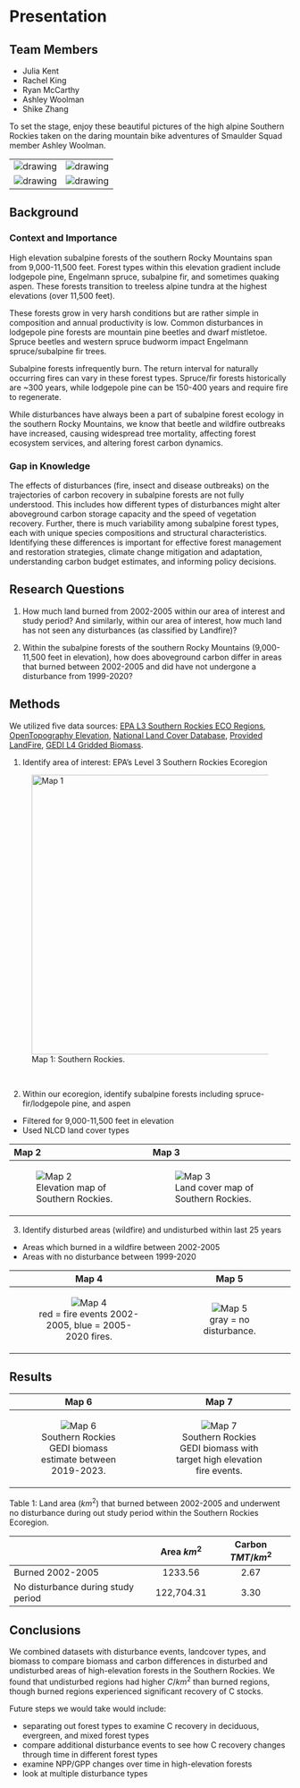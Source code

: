 # Presentation

## Team Members

 * Julia Kent
 * Rachel King
 * Ryan McCarthy
 * Ashley Woolman
 * Shike Zhang

To set the stage, enjoy these beautiful pictures of the high alpine Southern Rockies taken on the daring mountain bike adventures of Smaulder Squad member Ashley Woolman.

|||
|:-:|:-:|
|<img src="https://raw.githubusercontent.com/CU-ESIIL/FCC24_Group_5/main/docs/project-documentation/IMG_0138.jpg" alt="drawing"/>|<img src="https://raw.githubusercontent.com/CU-ESIIL/FCC24_Group_5/main/docs/project-documentation/IMG_5256.jpg" alt="drawing"/>|
|<img src="https://raw.githubusercontent.com/CU-ESIIL/FCC24_Group_5/main/docs/project-documentation/IMG_5108.jpg" alt="drawing"/>|<img src="https://raw.githubusercontent.com/CU-ESIIL/FCC24_Group_5/main/docs/project-documentation/IMG_9651.JPG" alt="drawing"/>|

## Background
### Context and Importance

High elevation subalpine forests of the southern Rocky Mountains span from 9,000-11,500 feet. Forest types within this elevation gradient include lodgepole pine, Engelmann spruce, subalpine fir, and sometimes quaking aspen. These forests transition to treeless alpine tundra at the highest elevations (over 11,500 feet). 

These forests grow in very harsh conditions but are rather simple in composition and annual productivity is low. 
Common disturbances in lodgepole pine forests are mountain pine beetles and dwarf mistletoe. Spruce beetles and western spruce budworm impact Engelmann spruce/subalpine fir trees. 

Subalpine forests infrequently burn. The return interval for naturally occurring fires can vary in these forest types. Spruce/fir forests historically are ~300 years, while lodgepole pine can be 150-400 years and require fire to regenerate. 

While disturbances have always been a part of subalpine forest ecology in the southern Rocky Mountains, we know that beetle and wildfire outbreaks have increased, causing widespread tree mortality, affecting forest ecosystem services, and altering forest carbon dynamics. 

### Gap in Knowledge

The effects of disturbances (fire, insect and disease outbreaks) on the trajectories of carbon recovery in subalpine forests are not fully understood. This includes how different types of disturbances might alter aboveground carbon storage capacity and the speed of vegetation recovery. Further, there is much variability among subalpine forest types, each with unique species compositions and structural characteristics. Identifying these differences is important for effective forest management and restoration strategies, climate change mitigation and adaptation, understanding carbon budget estimates, and informing policy decisions. 


## Research Questions

1. How much land burned from 2002-2005 within our area of interest and study period? And similarly, within our area of interest, how much land has not seen any disturbances (as classified by Landfire)?

2. Within the subalpine forests of the southern Rocky Mountains (9,000-11,500 feet in elevation), how does aboveground carbon differ in areas that burned between 2002-2005 and did have not undergone a disturbance from 1999-2020?


## Methods 

We utilized five data sources: [EPA L3 Southern Rockies ECO Regions](), [OpenTopography Elevation](https://github.com/jhollist/elevatr), [National Land Cover Database](), [Provided LandFire](), [GEDI L4 Gridded Biomass]().

1. Identify area of interest: EPA’s Level 3 Southern Rockies Ecoregion

<figure>
  <img src="https://raw.githubusercontent.com/CU-ESIIL/FCC24_Group_5/main/docs/project-documentation/method_image1.png" alt="Map 1" width="500">
  <figcaption>Map 1: Southern Rockies.</figcaption>
</figure>
</br>

2. Within our ecoregion, identify subalpine forests including spruce-fir/lodgepole pine, and aspen
  * Filtered for 9,000-11,500 feet in elevation
  * Used NLCD land cover types

| Map 2 | Map 3|
|:---|:---|
|<figure><img src="https://raw.githubusercontent.com/CU-ESIIL/FCC24_Group_5/main/docs/project-documentation/method_image2.png" alt="Map 2"><figcaption>Elevation map of Southern Rockies.</figcaption></figure>|<figure><img src="https://raw.githubusercontent.com/CU-ESIIL/FCC24_Group_5/main/docs/project-documentation/method_image3.png" alt="Map 3"><figcaption>Land cover map of Southern Rockies.</figcaption></figure>|

3. Identify disturbed areas (wildfire) and undisturbed within last 25 years 
  * Areas which burned in a wildfire between 2002-2005
  * Areas with no disturbance between 1999-2020

| Map 4 | Map 5 |
|:----:|:----:|
|<figure><img src="https://raw.githubusercontent.com/CU-ESIIL/FCC24_Group_5/main/docs/project-documentation/method_image4.png" alt="Map 4"><figcaption>red = fire events 2002-2005, blue = 2005-2020 fires.</figcaption></figure>|<figure><img src="https://raw.githubusercontent.com/CU-ESIIL/FCC24_Group_5/main/docs/project-documentation/method_image5.png" alt="Map 5"><figcaption>gray = no disturbance.</figcaption></figure>|

## Results

| Map 6 | Map 7 |
|:----:|:----:|
|<figure><img src="https://raw.githubusercontent.com/CU-ESIIL/FCC24_Group_5/main/code/visualization/gedi_biomass_south_rock.png" alt="Map 6"><figcaption>Southern Rockies GEDI biomass estimate between 2019-2023.</figcaption></figure>|<figure><img src="https://raw.githubusercontent.com/CU-ESIIL/FCC24_Group_5/main/code/visualization/gedi_biomass_highelev_fire_32613.png" alt="Map 7"><figcaption>Southern Rockies GEDI biomass with target high elevation fire events.</figcaption></figure>|

Table 1: Land area ($km^2$) that burned between 2002-2005 and underwent no disturbance during out study period within the Southern Rockies Ecoregion.

| | Area $km^2$ | Carbon $TMT/km^2$ |
|:----|:----:|:----:|
| Burned 2002-2005 | 1233.56 | 2.67 |
| No disturbance during study period | 122,704.31 | 3.30 |

## Conclusions

We combined datasets with disturbance events, landcover types, and biomass to compare
biomass and carbon differences in disturbed and undisturbed areas of high-elevation forests in the Southern Rockies. We found that undisturbed regions had higher $C/km^2$ than burned regions, though burned regions experienced significant recovery of C stocks.

Future steps we would take would include:
  - separating out forest types to examine C recovery in deciduous, evergreen, and mixed forest types
  - compare additional disturbance events to see how C recovery changes through time in different forest types
  - examine NPP/GPP changes over time in high-elevation forests
  - look at multiple disturbance types
